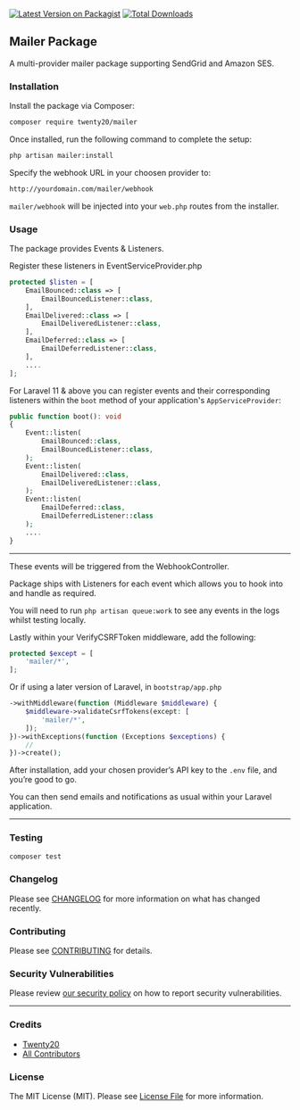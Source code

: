[![Latest Version on Packagist](https://img.shields.io/packagist/v/twenty20/mailer.svg?style=flat-square)](https://packagist.org/packages/twenty20/mailer)
[![Total Downloads](https://img.shields.io/packagist/dt/twenty20/mailer.svg?style=flat-square)](https://packagist.org/packages/twenty20/mailer)

## Mailer Package

A multi-provider mailer package supporting SendGrid and Amazon SES.

### Installation

Install the package via Composer:

```bash
composer require twenty20/mailer
```

Once installed, run the following command to complete the setup:

```bash
php artisan mailer:install
```

Specify the webhook URL in your choosen provider to:

```bash
http://yourdomain.com/mailer/webhook
```

`mailer/webhook` will be injected into your `web.php` routes from the installer.

### Usage

The package provides Events & Listeners.

Register these listeners in EventServiceProvider.php

```php
protected $listen = [
    EmailBounced::class => [
        EmailBouncedListener::class,
    ],
    EmailDelivered::class => [
        EmailDeliveredListener::class,
    ],
    EmailDeferred::class => [
        EmailDeferredListener::class,
    ],
    ....
];
```

For Laravel 11 & above you can register events and their corresponding listeners within the `boot` method of your application's `AppServiceProvider`:

```php
public function boot(): void
{
    Event::listen(
        EmailBounced::class,
        EmailBouncedListener::class,
    );
    Event::listen(
        EmailDelivered::class,
        EmailDeliveredListener::class,
    );
    Event::listen(
        EmailDeferred::class,
        EmailDeferredListener::class
    );
    ....
}
```

---

These events will be triggered from the WebhookController.

Package ships with Listeners for each event which allows you to hook into and handle as required.

You will need to run `php artisan queue:work` to see any events in the logs whilst testing locally.

Lastly within your VerifyCSRFToken middleware, add the following:

```php
protected $except = [
    'mailer/*',
];
```

Or if using a later version of Laravel, in `bootstrap/app.php`

```php
->withMiddleware(function (Middleware $middleware) {
    $middleware->validateCsrfTokens(except: [
        'mailer/*',
    ]);
})->withExceptions(function (Exceptions $exceptions) {
    //
})->create();
```

After installation, add your chosen provider’s API key to the `.env` file, and you’re good to go.

You can then send emails and notifications as usual within your Laravel application.

---

### Testing

```bash
composer test
```

### Changelog

Please see [CHANGELOG](CHANGELOG.md) for more information on what has changed recently.

### Contributing

Please see [CONTRIBUTING](CONTRIBUTING.md) for details.

### Security Vulnerabilities

Please review [our security policy](../../security/policy) on how to report security vulnerabilities.

---

### Credits

- [Twenty20](https://github.com/Twnety20)
- [All Contributors](../../contributors)

### License

The MIT License (MIT). Please see [License File](LICENSE.md) for more information.
